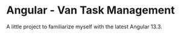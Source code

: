 # Angular - Van Task Management
A little project to familiarize myself with the latest Angular 13.3.
